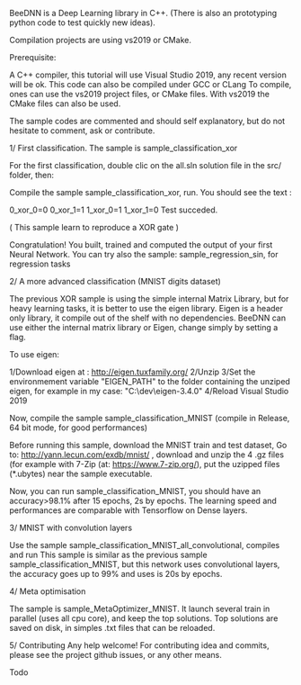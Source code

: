 BeeDNN is a Deep Learning library in C++.
(There is also an prototyping python code to test quickly new ideas).

Compilation projects are using vs2019 or CMake.

Prerequisite:

A C++ compiler, this tutorial will use Visual Studio 2019, any recent version will be ok.
This code can also be compiled under GCC or CLang
To compile, ones can use the vs2019 project files, or CMake files.
With vs2019 the CMake files can also be used.

The sample codes are commented and should self explanatory, but do not hesitate to comment, ask or contribute.


1/ First classification. The sample is sample_classification_xor

For the first classification, double clic on the all.sln solution file in the src/ folder, then:

Compile the sample sample_classification_xor, run.
You should see the text :
 
0_xor_0=0
0_xor_1=1
1_xor_0=1
1_xor_1=0
Test succeded.

( This sample learn to reproduce a XOR gate )

Congratulation! You built, trained and computed the output of your first Neural Network. 
You can try also the sample: sample_regression_sin, for regression tasks


2/ A more advanced classification (MNIST digits dataset)

The previous XOR sample is using the simple internal Matrix Library, but for heavy learning tasks, it is better to use the eigen library.
Eigen is a header only library, it compile out of the shelf with no dependencies.
BeeDNN can use either the internal matrix library or Eigen, change simply by setting a flag.

To use eigen:

1/Download eigen at : http://eigen.tuxfamily.org/
2/Unzip
3/Set the environmement variable "EIGEN_PATH" to the folder containing the unziped eigen, for example in my case: "C:\dev\eigen-3.4.0"
4/Reload Visual Studio 2019

Now, compile the sample sample_classification_MNIST (compile in Release, 64 bit mode, for good performances)

Before running this sample, download the MNIST train and test dataset,
Go to: http://yann.lecun.com/exdb/mnist/ , download and unzip the 4 .gz files (for example with 7-Zip (at: https://www.7-zip.org/), put the uzipped files (*.ubytes) near the sample executable.

Now, you can run sample_classification_MNIST, you should have an accuracy>98.1% after 15 epochs, 2s by epochs.
The learning speed and performances are comparable with Tensorflow on Dense layers.

3/ MNIST with convolution layers

Use the sample sample_classification_MNIST_all_convolutional, compiles and run
This sample is similar as the previous sample sample_classification_MNIST, but this network uses convolutional layers, the accuracy goes up to 99% and uses is 20s by epochs.

4/ Meta optimisation

The sample is sample_MetaOptimizer_MNIST.
It launch several train in parallel (uses all cpu core), and keep the top solutions.
Top solutions are saved on disk, in simples .txt files that can be reloaded.

5/ Contributing
Any help welcome!
For contributing idea and commits, please see the project github issues, or any other means.

Todo





